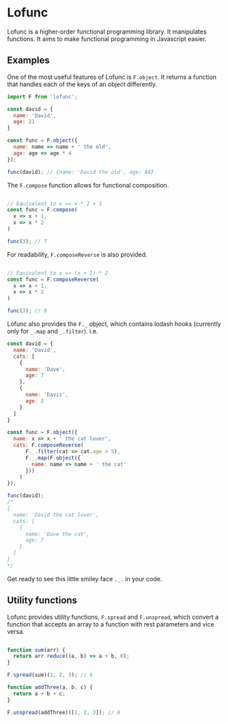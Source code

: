 # Lofunc

Lofunc is a higher-order functional programming library. It manipulates functions. It aims to make functional programming in Javascript easier.

## Examples

One of the most useful features of Lofunc is `F.object`. It returns a function that handles each of the keys of an object differently.

```javascript
import F from 'lofunc';

const david = {
  name: 'David',
  age: 21
}

const func = F.object({
  name: name => name + ' the old',
  age: age => age * 4
});

func(david); // {name: 'David the old', age: 84}
```

The `F.compose` function allows for functional composition.

```javascript

// Equivalent to x => x * 2 + 1
const func = F.compose(
  x => x + 1,
  x => x * 2
)

func(3); // 7
```

For readability, `F.composeReverse` is also provided.

```javascript

// Equivalent to x => (x + 1) * 2
const func = F.composeReverse(
  x => x + 1,
  x => x * 2
)

func(3); // 8
```

Lofunc also provides the `F._` object, which contains lodash hooks (currently only for `_.map` and `_.filter`). i.e.

```javascript
const david = {
  name: 'David',
  cats: [
    {
      name: 'Dave',
      age: 7
    },
    {
      name: 'Davis',
      age: 2
    }
  ]
}

const func = F.object({
  name: x => x + ' the cat lover',
  cats: F.composeReverse(
      F._.filter(cat => cat.age > 5),
      F._.map(F.object({
        name: name => name + ' the cat'
      }))
    )
});

func(david);
/*
{
  name: 'David the cat lover',
  cats: [
    {
      name: 'Dave the cat',
      age: 7
    }
  ]
}
*/
```

Get ready to see this little smiley face `._.` in your code.

## Utility functions

Lofunc provides utility functions, `F.spread` and `F.unspread`, which convert a function that accepts an array to a function with rest parameters and vice versa.

```javascript

function sum(arr) {
  return arr.reduce((a, b) => a + b, 0);
}

F.spread(sum)(1, 2, 3); // 6

```

```javascript
function addThree(a, b, c) {
  return a + b + c;
}

F.unspread(addThree)([1, 2, 3]); // 6
```